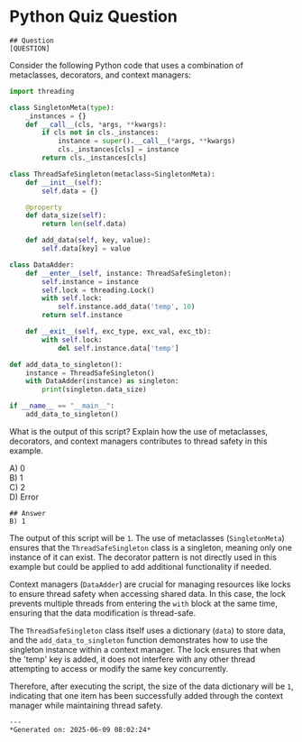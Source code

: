# Python Quiz Question
    
    ## Question
    [QUESTION]  
Consider the following Python code that uses a combination of metaclasses, decorators, and context managers:

```python
import threading

class SingletonMeta(type):
    _instances = {}
    def __call__(cls, *args, **kwargs):
        if cls not in cls._instances:
            instance = super().__call__(*args, **kwargs)
            cls._instances[cls] = instance
        return cls._instances[cls]

class ThreadSafeSingleton(metaclass=SingletonMeta):
    def __init__(self):
        self.data = {}

    @property
    def data_size(self):
        return len(self.data)

    def add_data(self, key, value):
        self.data[key] = value

class DataAdder:
    def __enter__(self, instance: ThreadSafeSingleton):
        self.instance = instance
        self.lock = threading.Lock()
        with self.lock:
            self.instance.add_data('temp', 10)
        return self.instance

    def __exit__(self, exc_type, exc_val, exc_tb):
        with self.lock:
            del self.instance.data['temp']

def add_data_to_singleton():
    instance = ThreadSafeSingleton()
    with DataAdder(instance) as singleton:
        print(singleton.data_size)

if __name__ == "__main__":
    add_data_to_singleton()
```

What is the output of this script? Explain how the use of metaclasses, decorators, and context managers contributes to thread safety in this example.

A) 0  
B) 1  
C) 2  
D) Error
    
    ## Answer
    B) 1  

The output of this script will be `1`. The use of metaclasses (`SingletonMeta`) ensures that the `ThreadSafeSingleton` class is a singleton, meaning only one instance of it can exist. The decorator pattern is not directly used in this example but could be applied to add additional functionality if needed.

Context managers (`DataAdder`) are crucial for managing resources like locks to ensure thread safety when accessing shared data. In this case, the lock prevents multiple threads from entering the `with` block at the same time, ensuring that the data modification is thread-safe.

The `ThreadSafeSingleton` class itself uses a dictionary (`data`) to store data, and the `add_data_to_singleton` function demonstrates how to use the singleton instance within a context manager. The lock ensures that when the 'temp' key is added, it does not interfere with any other thread attempting to access or modify the same key concurrently.

Therefore, after executing the script, the size of the data dictionary will be `1`, indicating that one item has been successfully added through the context manager while maintaining thread safety.
    
    ---
    *Generated on: 2025-06-09 08:02:24*
    